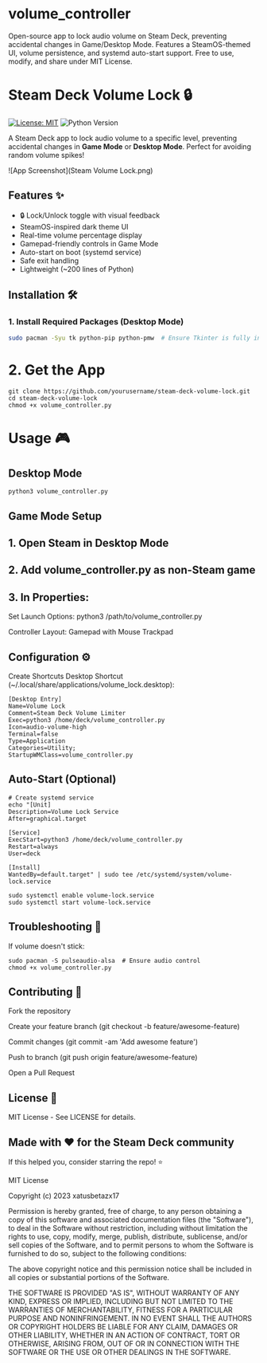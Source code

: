 # volume_controller
Open-source app to lock audio volume on Steam Deck, preventing accidental changes in Game/Desktop Mode.   Features a SteamOS-themed UI, volume persistence, and systemd auto-start support.   Free to use, modify, and share under MIT License.

# Steam Deck Volume Lock 🔒

[![License: MIT](https://img.shields.io/badge/License-MIT-blue.svg)](https://opensource.org/licenses/MIT)
![Python Version](https://img.shields.io/badge/Python-3.9%2B-green)

A Steam Deck app to lock audio volume to a specific level, preventing accidental changes in **Game Mode** or **Desktop Mode**. Perfect for avoiding random volume spikes!

![App Screenshot](Steam Volume Lock.png)<!-- Add screenshot.png file later -->

## Features ✨
- 🔒 Lock/Unlock toggle with visual feedback
- SteamOS-inspired dark theme UI
- Real-time volume percentage display
- Gamepad-friendly controls in Game Mode
- Auto-start on boot (systemd service)
- Safe exit handling
- Lightweight (~200 lines of Python)

## Installation 🛠️

### 1. Install Required Packages (Desktop Mode)
```bash
sudo pacman -Syu tk python-pip python-pmw  # Ensure Tkinter is fully installed
```
# 2. Get the App
~~~
git clone https://github.com/yourusername/steam-deck-volume-lock.git
cd steam-deck-volume-lock
chmod +x volume_controller.py
~~~
# Usage 🎮

## Desktop Mode

~~~
python3 volume_controller.py
~~~

## Game Mode Setup

## 1. Open Steam in Desktop Mode

## 2. Add volume_controller.py as non-Steam game

## 3. In Properties:

Set Launch Options: python3 /path/to/volume_controller.py

Controller Layout: Gamepad with Mouse Trackpad

## Configuration ⚙️
Create Shortcuts
Desktop Shortcut (~/.local/share/applications/volume_lock.desktop):

~~~
[Desktop Entry]
Name=Volume Lock
Comment=Steam Deck Volume Limiter
Exec=python3 /home/deck/volume_controller.py
Icon=audio-volume-high
Terminal=false
Type=Application
Categories=Utility;
StartupWMClass=volume_controller.py
~~~
## Auto-Start (Optional)

~~~
# Create systemd service
echo "[Unit]
Description=Volume Lock Service
After=graphical.target

[Service]
ExecStart=python3 /home/deck/volume_controller.py
Restart=always
User=deck

[Install]
WantedBy=default.target" | sudo tee /etc/systemd/system/volume-lock.service

sudo systemctl enable volume-lock.service
sudo systemctl start volume-lock.service
~~~
## Troubleshooting 🔧
If volume doesn't stick:
~~~
sudo pacman -S pulseaudio-alsa  # Ensure audio control
chmod +x volume_controller.py
~~~

## Contributing 🤝

Fork the repository

Create your feature branch (git checkout -b feature/awesome-feature)

Commit changes (git commit -am 'Add awesome feature')

Push to branch (git push origin feature/awesome-feature)

Open a Pull Request

## License 📄
MIT License - See LICENSE for details.

## Made with ❤️ for the Steam Deck community
If this helped you, consider starring the repo! ⭐

MIT License

Copyright (c) 2023 xatusbetazx17

Permission is hereby granted, free of charge, to any person obtaining a copy
of this software and associated documentation files (the "Software"), to deal
in the Software without restriction, including without limitation the rights
to use, copy, modify, merge, publish, distribute, sublicense, and/or sell
copies of the Software, and to permit persons to whom the Software is
furnished to do so, subject to the following conditions:

The above copyright notice and this permission notice shall be included in all
copies or substantial portions of the Software.

THE SOFTWARE IS PROVIDED "AS IS", WITHOUT WARRANTY OF ANY KIND, EXPRESS OR
IMPLIED, INCLUDING BUT NOT LIMITED TO THE WARRANTIES OF MERCHANTABILITY,
FITNESS FOR A PARTICULAR PURPOSE AND NONINFRINGEMENT. IN NO EVENT SHALL THE
AUTHORS OR COPYRIGHT HOLDERS BE LIABLE FOR ANY CLAIM, DAMAGES OR OTHER
LIABILITY, WHETHER IN AN ACTION OF CONTRACT, TORT OR OTHERWISE, ARISING FROM,
OUT OF OR IN CONNECTION WITH THE SOFTWARE OR THE USE OR OTHER DEALINGS IN THE
SOFTWARE.



